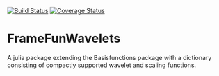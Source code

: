 [![Build Status](https://travis-ci.org/vincentcp/FrameFunWavelets.jl.svg?branch=master)](https://travis-ci.org/vincentcp/FrameFunWavelets.jl)
[![Coverage Status](https://coveralls.io/repos/github/vincentcp/FrameFunWavelets.jl/badge.svg?branch=master)](https://coveralls.io/github/vincentcp/FrameFunWavelets.jl?branch=master)
# FrameFunWavelets
A julia package extending the Basisfunctions package with a dictionary consisting of compactly supported wavelet and scaling functions.
